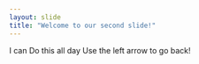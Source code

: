 ```yaml
---
layout: slide
title: "Welcome to our second slide!"
---
```

I can Do this all day
Use the left arrow to go back!

